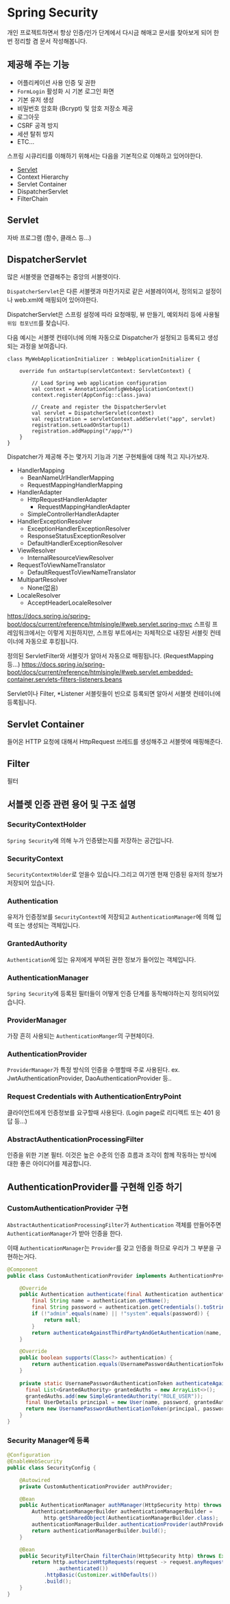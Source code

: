 # Spring Security

개인 프로젝트하면서 항상 인증/인가 단계에서 다시금 해매고 문서를 찾아보게 되어 한번 정리할 겸 문서 작성해봅니다.

## 제공해 주는 기능
- 어플리케이션 사용 인증 및 권한
- `FormLogin` 활성화 시 기본 로그인 화면
- 기본 유저 생성
- 비밀번호 암호화 (Bcrypt) 및 암호 저장소 제공
- 로그아웃
- CSRF 공격 방지
- 세션 탈취 방지
- ETC...

스프링 시큐리티를 이해하기 위해서는 다음을 기본적으로 이해하고 있어야한다.

- [Servlet](/spring/dispatcher-servlet)
- Context Hierarchy
- Servlet Container
- DispatcherServlet
- FilterChain


## Servlet
자바 프로그램 (함수, 클래스 등...)

## DispatcherServlet
많은 서블렛을 연결해주는 중앙의 서블렛이다.

`DispatcherServlet`은 다른 서블렛과 마찬가지로 같은 서블레이여서, 정의되고 설정이나 web.xml에 매핑되어 있어야한다.

DispatcherServlet은 스프링 설정에 따라 요청매핑, 뷰 만들기, 예외처리 등에 사용될 `위임 컴포넌트`를 찾습니다.

다음 예시는 서블렛 컨테이너에 의해 자동으로 Dispatcher가 설정되고 등록되고 생성되는 과정을 보여줍니다.

```kotlin{10}
class MyWebApplicationInitializer : WebApplicationInitializer {

    override fun onStartup(servletContext: ServletContext) {

        // Load Spring web application configuration
        val context = AnnotationConfigWebApplicationContext()
        context.register(AppConfig::class.java)

        // Create and register the DispatcherServlet
        val servlet = DispatcherServlet(context)
        val registration = servletContext.addServlet("app", servlet)
        registration.setLoadOnStartup(1)
        registration.addMapping("/app/*")
    }
}
```

Dispatcher가 제공해 주는 몇가지 기능과 기본 구현체들에 대해 적고 지나가보자.

- HandlerMapping
  - BeanNameUrlHandlerMapping
  - RequestMappingHandlerMapping
- HandlerAdapter
  - HttpRequestHandlerAdapter
    - RequestMappingHandlerAdapter
  - SimpleControllerHandlerAdapter
- HandlerExceptionResolver
  - ExceptionHandlerExceptionResolver
  - ResponseStatusExceptionResolver
  - DefaultHandlerExceptionResolver
- ViewResolver
  - InternalResourceViewResolver
- RequestToViewNameTranslator
  - DefaultRequestToViewNameTranslator
- MultipartResolver
  - None(없음)
- LocaleResolver
  - AcceptHeaderLocaleResolver




https://docs.spring.io/spring-boot/docs/current/reference/htmlsingle/#web.servlet.spring-mvc
스프링 프레임워크에서는 이렇게 지원하지만, 스프링 부트에서는 자체적으로 내장된 서블릿 컨테이너에 자동으로 후킹됩니다.

정의된 ServletFilter와 서블릿가 알아서 자동으로 매핑됩니다. (RequestMapping 등...) https://docs.spring.io/spring-boot/docs/current/reference/htmlsingle/#web.servlet.embedded-container.servlets-filters-listeners.beans

Servlet이나 Filter, *Listener 서블릿들이 빈으로 등록되면 알아서 서블렛 컨테이너에 등록됩니다.

## Servlet Container
들어온 HTTP 요청에 대해서 HttpRequest 쓰레드를 생성해주고 서블렛에 매핑해준다.

## Filter
필터


## 서블렛 인증 관련 용어 및 구조 설명

### SecurityContextHolder
`Spring Security`에 의해 누가 인증됐는지를 저장하는 공간입니다.

### SecurityContext
`SecurityContextHolder`로 얻을수 있습니다.그리고 여기엔 현재 인증된 유저의 정보가 저장되어 있습니다.

### Authentication
유저가 인증정보를 `SecurityContext`에 저장되고 `AuthenticationManager`에 의해 입력 또는 생성되는 객체입니다.

### GrantedAuthority
`Authentication`에 있는 유저에게 부여된 권한 정보가 들어있는 객체입니다.

### AuthenticationManager
`Spring Security`에 등록된 필터들이 어떻게 인증 단계를 동작해야하는지 정의되어있습니다.

### ProviderManager
가장 흔히 사용되는 `AuthenticationManger`의 구현체이다.

### AuthenticationProvider
`ProviderManager`가 특정 방식의 인증을 수행할때 주로 사용된다. ex. JwtAuthenticationProvider, DaoAuthenticationProvider 등..

### Request Credentials with AuthenticationEntryPoint
클라이언트에게 인증정보를 요구할때 사용된다. (Login page로 리디렉트 또는 401 응답 등...)

### AbstractAuthenticationProcessingFilter
인증을 위한 기본 필터. 이것은 높은 수준의 인증 흐름과 조각이 함께 작동하는 방식에 대한 좋은 아이디어를 제공합니다.


## AuthenticationProvider를 구현해 인증 하기

### CustomAuthenticationProvider 구현

`AbstractAuthenticationProcessingFilter`가 `Authentication` 객체를 만들어주면 `AuthenticationManager`가 받아 인증을 한다.

이때 `AuthenticationManager`는 `Provider`를 갖고 인증을 하므로 우리가 그 부분을 구현하는거다. 

```java
@Component
public class CustomAuthenticationProvider implements AuthenticationProvider {

    @Override
    public Authentication authenticate(final Authentication authentication) throws AuthenticationException {
        final String name = authentication.getName();
        final String password = authentication.getCredentials().toString();
        if (!"admin".equals(name) || !"system".equals(password)) {
            return null;
        }
        return authenticateAgainstThirdPartyAndGetAuthentication(name, password);
    }

    @Override
    public boolean supports(Class<?> authentication) {
        return authentication.equals(UsernamePasswordAuthenticationToken.class);
    }
    
    private static UsernamePasswordAuthenticationToken authenticateAgainstThirdPartyAndGetAuthentication(String name, String password) {
      final List<GrantedAuthority> grantedAuths = new ArrayList<>();
      grantedAuths.add(new SimpleGrantedAuthority("ROLE_USER"));
      final UserDetails principal = new User(name, password, grantedAuths);
      return new UsernamePasswordAuthenticationToken(principal, password, grantedAuths);
    }
}
```

### Security Manager에 등록

```java
@Configuration
@EnableWebSecurity
public class SecurityConfig {

    @Autowired
    private CustomAuthenticationProvider authProvider;

    @Bean
    public AuthenticationManager authManager(HttpSecurity http) throws Exception {
        AuthenticationManagerBuilder authenticationManagerBuilder = 
            http.getSharedObject(AuthenticationManagerBuilder.class);
        authenticationManagerBuilder.authenticationProvider(authProvider);
        return authenticationManagerBuilder.build();
    }

    @Bean
    public SecurityFilterChain filterChain(HttpSecurity http) throws Exception {
        return http.authorizeHttpRequests(request -> request.anyRequest()
                .authenticated())
            .httpBasic(Customizer.withDefaults())
            .build();
    }
}
```
